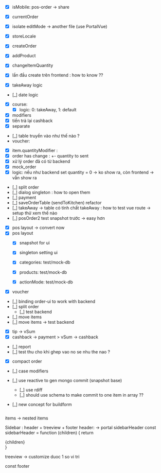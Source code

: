* [x] isMobile: pos-order -> share
* [x] currentOrder

* [x] isolate editMode -> another file (use PortalVue)
* [x] storeLocale

* [x] createOrder
* [x] addProduct
* [x] changeItemQuantity
* [x] lần đầu create trên frontend : how to know ??

* [x] takeAway logic
* [_] date logic
* [x] course:
    * [x] logic: 0: takeAway, 1: default
* [x] modifiers
* [x] tiền trả lại cashback
* [x] separate

* [_] table truyền vào như thế nào ?
* voucher:
* [x] item.quantityModifier : 
* [x] order has change : +- quantity to sent
* [x] xử lý order đã có từ backend
* [x] mock_order 
* [x] logic: nếu như backend set quantity = 0 -> ko show ra, còn frontend -> vẫn show ra
* [_] split order
* [_] dialog singleton : how to open them
* [_] payment
* [_] saveOrderTable (sendToKitchen) refactor
* [_] takeAway -> table có tính chất takeAway : how to test vue route -> setup thử xem thế nào
* [_] posOrder2 test snapshot trước -> easy hơn
* [x] pos layout -> convert now
* [x] pos layout
  * [x] snapshot for ui
  * [x] singleton setting ui
  * [x] categories: test/mock-db
  * [x] products: test/mock-db
  * [x] actionMode: test/mock-db
  

* [x] voucher
* [_] binding order-ui to work with backend
* [_] split order
  * [_] test backend
* [_] move items
* [_] move items -> test backend
* [x] tip -> vSum 
* [x] cashback -> payment > vSum -> cashback

* [_] report
* [_] test thu cho khi ghep vao no se nhu the nao ?
* [x] compact order
* [_] case modifiers

* [_] use reactive to gen mongo commit (snapshot base)
  * [_] use rdiff
  * [_] should use schema to make commit to one item in array ??
  
* [_] new concept for buildform

```jsx

```


items -> nested items

Sidebar : header + treeview + footer
header: -> portal sidebarHeader
const sidebarHeader = function (children) {
  return <div>{children}</div>
}

treeview -> customize duoc 1 so vi tri

const footer  

